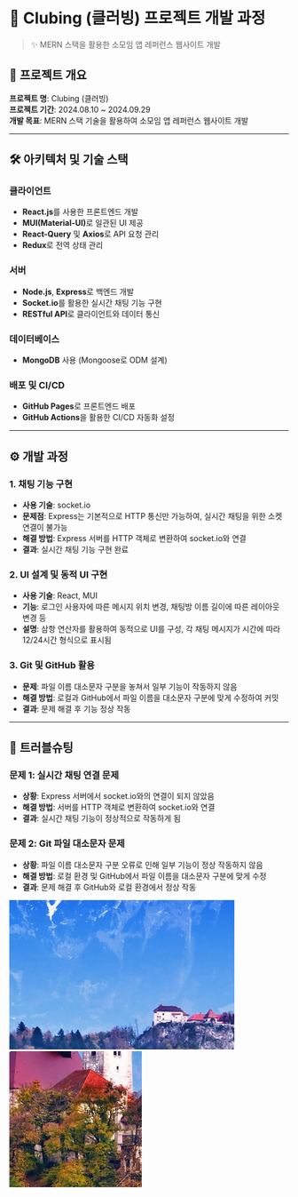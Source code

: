 # 📌 Clubing (클러빙) 프로젝트 개발 과정

> ✨ MERN 스택을 활용한 소모임 앱 레퍼런스 웹사이트 개발

## 📖 프로젝트 개요

**프로젝트 명**: Clubing (클러빙)  
**프로젝트 기간**: 2024.08.10 ~ 2024.09.29  
**개발 목표**: MERN 스택 기술을 활용하여 소모임 앱 레퍼런스 웹사이트 개발

---

## 🛠️ 아키텍처 및 기술 스택

### **클라이언트**

- **React.js**를 사용한 프론트엔드 개발
- <b>MUI(Material-UI)</b>로 일관된 UI 제공
- **React-Query** 및 **Axios**로 API 요청 관리
- **Redux**로 전역 상태 관리

### **서버**

- **Node.js**, **Express**로 백엔드 개발
- **Socket.io**를 활용한 실시간 채팅 기능 구현
- **RESTful API**로 클라이언트와 데이터 통신

### **데이터베이스**

- **MongoDB** 사용 (Mongoose로 ODM 설계)

### **배포 및 CI/CD**

- **GitHub Pages**로 프론트엔드 배포
- **GitHub Actions**을 활용한 CI/CD 자동화 설정

---

## ⚙️ 개발 과정

### 1. **채팅 기능 구현**

- **사용 기술**: socket.io
- **문제점**: Express는 기본적으로 HTTP 통신만 가능하여, 실시간 채팅을 위한 소켓 연결이 불가능
- **해결 방법**: Express 서버를 HTTP 객체로 변환하여 socket.io와 연결
- **결과**: 실시간 채팅 기능 구현 완료

### 2. **UI 설계 및 동적 UI 구현**

- **사용 기술**: React, MUI
- **기능**: 로그인 사용자에 따른 메시지 위치 변경, 채팅방 이름 길이에 따른 레이아웃 변경 등
- **설명**: 삼항 연산자를 활용하여 동적으로 UI를 구성, 각 채팅 메시지가 시간에 따라 12/24시간 형식으로 표시됨

### 3. **Git 및 GitHub 활용**

- **문제**: 파일 이름 대소문자 구분을 놓쳐서 일부 기능이 작동하지 않음
- **해결 방법**: 로컬과 GitHub에서 파일 이름을 대소문자 구분에 맞게 수정하여 커밋
- **결과**: 문제 해결 후 기능 정상 작동

---

## 🔧 트러블슈팅

### **문제 1: 실시간 채팅 연결 문제**

- **상황**: Express 서버에서 socket.io와의 연결이 되지 않았음
- **해결 방법**: 서버를 HTTP 객체로 변환하여 socket.io와 연결
- **결과**: 실시간 채팅 기능이 정상적으로 작동하게 됨

### **문제 2: Git 파일 대소문자 문제**

- **상황**: 파일 이름 대소문자 구분 오류로 인해 일부 기능이 정상 작동하지 않음
- **해결 방법**: 로컬 환경 및 GitHub에서 파일 이름을 대소문자 구분에 맞게 수정
- **결과**: 문제 해결 후 GitHub와 로컬 환경에서 정상 작동

![UI 설계](./frontend/guide_images/KakaoTalk_20250319_182037248.png)
![UI 설계](./frontend/guide_images/KakaoTalk_20250319_182043726.png)
